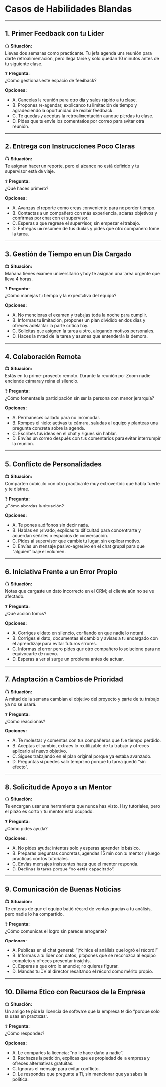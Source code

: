 # Casos de Habilidades Blandas

---

## 1. Primer Feedback con tu Líder

📺 **Situación:**  
Llevas dos semanas como practicante. Tu jefa agenda una reunión para darte retroalimentación, pero llega tarde y solo quedan 10 minutos antes de tu siguiente clase.

❓ **Pregunta:**  
¿Cómo gestionas este espacio de feedback?

**Opciones:**
- A. Cancelas la reunión para otro día y sales rápido a tu clase.  
- B. Propones re-agendar, explicando tu limitación de tiempo y agradeciendo la oportunidad de recibir feedback.  
- C. Te quedas y aceptas la retroalimentación aunque pierdas tu clase.  
- D. Pides que te envíe los comentarios por correo para evitar otra reunión.  

---

## 2. Entrega con Instrucciones Poco Claras

📺 **Situación:**  
Te asignan hacer un reporte, pero el alcance no está definido y tu supervisor está de viaje.

❓ **Pregunta:**  
¿Qué haces primero?

**Opciones:**
- A. Avanzas el reporte como creas conveniente para no perder tiempo.  
- B. Contactas a un compañero con más experiencia, aclaras objetivos y confirmas por chat con el supervisor.  
- C. Esperas a que regrese el supervisor, sin empezar el trabajo.  
- D. Entregas un resumen de tus dudas y pides que otro compañero tome la tarea.  

---

## 3. Gestión de Tiempo en un Día Cargado

📺 **Situación:**  
Mañana tienes examen universitario y hoy te asignan una tarea urgente que lleva 4 horas.

❓ **Pregunta:**  
¿Cómo manejas tu tiempo y la expectativa del equipo?

**Opciones:**
- A. No mencionas el examen y trabajas toda la noche para cumplir.  
- B. Informas tu limitación, propones un plan dividido en dos días y ofreces adelantar la parte crítica hoy.  
- C. Solicitas que asignen la tarea a otro, alegando motivos personales.  
- D. Haces la mitad de la tarea y asumes que entenderán la demora.  

---

## 4. Colaboración Remota

📺 **Situación:**  
Estás en tu primer proyecto remoto. Durante la reunión por Zoom nadie enciende cámara y reina el silencio.

❓ **Pregunta:**  
¿Cómo fomentas la participación sin ser la persona con menor jerarquía?

**Opciones:**
- A. Permaneces callado para no incomodar.  
- B. Rompes el hielo: activas tu cámara, saludas al equipo y planteas una pregunta concreta sobre la agenda.  
- C. Escribes tus ideas en el chat y sigues sin hablar.  
- D. Envías un correo después con tus comentarios para evitar interrumpir la reunión.  

---

## 5. Conflicto de Personalidades

📺 **Situación:**  
Comparten cubículo con otro practicante muy extrovertido que habla fuerte y te distrae.

❓ **Pregunta:**  
¿Cómo abordas la situación?

**Opciones:**
- A. Te pones audífonos sin decir nada.  
- B. Hablas en privado, explicas tu dificultad para concentrarte y acuerdan señales o espacios de conversación.  
- C. Pides al supervisor que cambie tu lugar, sin explicar motivo.  
- D. Envías un mensaje pasivo-agresivo en el chat grupal para que “alguien” baje el volumen.  

---

## 6. Iniciativa Frente a un Error Propio

📺 **Situación:**  
Notas que cargaste un dato incorrecto en el CRM; el cliente aún no se ve afectado.

❓ **Pregunta:**  
¿Qué acción tomas?

**Opciones:**
- A. Corriges el dato en silencio, confiando en que nadie lo notará.  
- B. Corriges el dato, documentas el cambio y avisas a tu encargado con el aprendizaje para evitar futuros errores.  
- C. Informas el error pero pides que otro compañero lo solucione para no equivocarte de nuevo.  
- D. Esperas a ver si surge un problema antes de actuar.  

---

## 7. Adaptación a Cambios de Prioridad

📺 **Situación:**  
A mitad de la semana cambian el objetivo del proyecto y parte de tu trabajo ya no se usará.

❓ **Pregunta:**  
¿Cómo reaccionas?

**Opciones:**
- A. Te molestas y comentas con tus compañeros que fue tiempo perdido.  
- B. Aceptas el cambio, extraes lo reutilizable de tu trabajo y ofreces aplicarlo al nuevo objetivo.  
- C. Sigues trabajando en el plan original porque ya estaba avanzado.  
- D. Preguntas si puedes salir temprano porque tu tarea quedó “sin efecto”.  

---

## 8. Solicitud de Apoyo a un Mentor

📺 **Situación:**  
Te encargan usar una herramienta que nunca has visto. Hay tutoriales, pero el plazo es corto y tu mentor está ocupado.

❓ **Pregunta:**  
¿Cómo pides ayuda?

**Opciones:**
- A. No pides ayuda; intentas solo y esperas aprender lo básico.  
- B. Preparas preguntas concretas, agendas 15 min con tu mentor y luego practicas con los tutoriales.  
- C. Envías mensajes insistentes hasta que el mentor responda.  
- D. Declinas la tarea porque “no estás capacitado”.  

---

## 9. Comunicación de Buenas Noticias

📺 **Situación:**  
Te enteras de que el equipo batió récord de ventas gracias a tu análisis, pero nadie lo ha compartido.

❓ **Pregunta:**  
¿Cómo comunicas el logro sin parecer arrogante?

**Opciones:**
- A. Publicas en el chat general: “¡Yo hice el análisis que logró el récord!”  
- B. Informas a tu líder con datos, propones que se reconozca al equipo completo y ofreces presentar insights.  
- C. Esperas a que otro lo anuncie; no quieres figurar.  
- D. Mandas tu CV al director resaltando el récord como mérito propio.  

---

## 10. Dilema Ético con Recursos de la Empresa

📺 **Situación:**  
Un amigo te pide la licencia de software que la empresa te dio “porque solo la usas en prácticas”.

❓ **Pregunta:**  
¿Cómo respondes?

**Opciones:**
- A. Le compartes la licencia; “no le hace daño a nadie”.  
- B. Rechazas la petición, explicas que es propiedad de la empresa y ofreces alternativas gratuitas.  
- C. Ignoras el mensaje para evitar conflicto.  
- D. Le respondes que pregunte a TI, sin mencionar que ya sabes la política.  